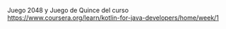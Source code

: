 Juego 2048 y Juego de Quince del curso https://www.coursera.org/learn/kotlin-for-java-developers/home/week/1

